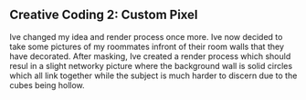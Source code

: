 ## Creative Coding 2: Custom Pixel

Ive changed my idea and render process once more. Ive now decided to take some pictures of my roommates infront of their room walls that they have decorated. After masking, Ive created a render process which should resul in a slight networky picture where the background wall is solid circles which all link together while the subject is much harder to discern due to the cubes being hollow.
